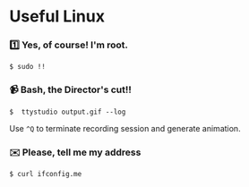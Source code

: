 Useful Linux
============

### :one: Yes, of course! I'm root.

```$ sudo !!```

### :video_camera: Bash, the Director's cut!!

```$  ttystudio output.gif --log```

Use ```^Q``` to terminate recording session and generate animation.

### :envelope: Please, tell me my address

``` $ curl ifconfig.me ```

